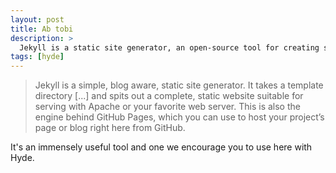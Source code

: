 ```yaml
---
layout: post
title: Ab tobi
description: >
  Jekyll is a static site generator, an open-source tool for creating simple yet powerful websites of all shapes and sizes.
tags: [hyde]
---
```




  > Jekyll is a simple, blog aware, static site generator. It takes a template directory [...] and spits out a complete, static website suitable for serving with Apache or your favorite web server. This is also the engine behind GitHub Pages, which you can use to host your project’s page or blog right here from GitHub.

It's an immensely useful tool and one we encourage you to use here with Hyde.


